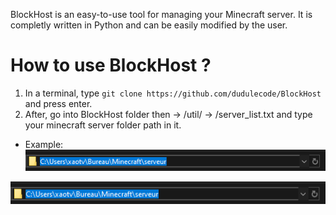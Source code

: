 BlockHost is an easy-to-use tool for managing your Minecraft server.
It is completly written in Python and can be easily modified by the user.

# How to use BlockHost ?

1. In a terminal, type ``git clone https://github.com/dudulecode/BlockHost`` and press enter.
2. After, go into BlockHost folder then -> /util/ -> /server_list.txt and type your minecraft server folder path in it.
- Example:
![example1](https://raw.githubusercontent.com/dudulecode/BlockHost/master/docs/example1.png)
<img style="float: right;" src="https://raw.githubusercontent.com/dudulecode/BlockHost/master/docs/example1.png">
